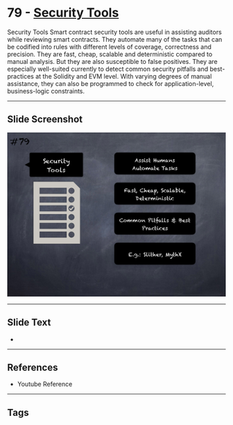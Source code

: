 
# 79 - [Security Tools](./Security%20Tools.md)

Security Tools Smart contract security tools are useful in assisting auditors while reviewing smart contracts. They automate many of the tasks that can be codified into rules with different levels of coverage, correctness and precision. They are fast, cheap, scalable and deterministic compared to manual analysis. But they are also susceptible to false positives. They are especially well-suited currently to detect common security pitfalls and best-practices at the Solidity and EVM level. With varying degrees of manual assistance, they can also be programmed to check for application-level, business-logic constraints.




___
## Slide Screenshot
![079.png](../../images/6.%20Audit%20Techniques%20and%20Tools%20101/079.png)
___
## Slide Text
- 
___
## References
- Youtube Reference
___
## Tags
